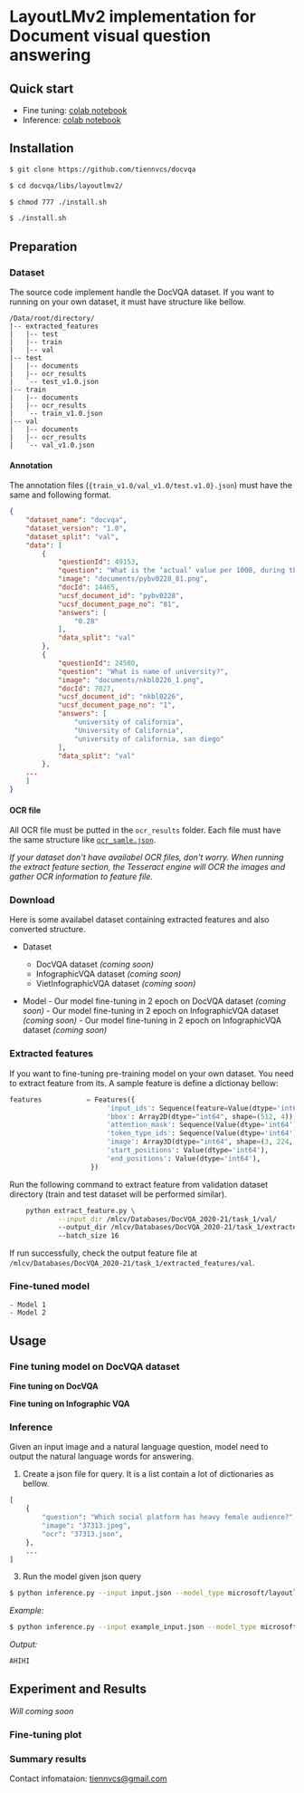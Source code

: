 # LayoutLMv2 implementation for Document visual question answering

## Quick start

- Fine tuning: [colab notebook](https://colab.research.google.com/drive/1uzNjnzBDyRGVgvAbZHT6FS9Ismj-CE40?usp=sharing)
- Inference: [colab notebook](https://colab.research.google.com/drive/1JowmcyoKvxdAblBf6hzVcUiQJQ9G_uEK?usp=sharing)


## Installation

```bash
$ git clone https://github.com/tiennvcs/docvqa
```
```bash
$ cd docvqa/libs/layoutlmv2/
```
```bash
$ chmod 777 ./install.sh
```
```bash
$ ./install.sh
```

## Preparation

### Dataset
The source code implement handle the DocVQA dataset. If you want to running on your own dataset, it must have structure like bellow.
```
/Data/root/directory/
|-- extracted_features
|   |-- test
|   |-- train
|   |-- val
|-- test
|   |-- documents
|   |-- ocr_results
|   `-- test_v1.0.json
|-- train
|   |-- documents
|   |-- ocr_results
|   `-- train_v1.0.json
|-- val
|   |-- documents
|   |-- ocr_results
|   `-- val_v1.0.json
```
#### Annotation
The annotation files (`{train_v1.0/val_v1.0/test.v1.0}.json`) must have the same and following format.

```json
{
    "dataset_name": "docvqa",
    "dataset_version": "1.0",
    "dataset_split": "val",
    "data": [
        {
            "questionId": 49153,
            "question": "What is the ‘actual’ value per 1000, during the year 1975?",
            "image": "documents/pybv0228_81.png",
            "docId": 14465,
            "ucsf_document_id": "pybv0228",
            "ucsf_document_page_no": "81",
            "answers": [
                "0.28"
            ],
            "data_split": "val"
        },
        {
            "questionId": 24580,
            "question": "What is name of university?",
            "image": "documents/nkbl0226_1.png",
            "docId": 7027,
            "ucsf_document_id": "nkbl0226",
            "ucsf_document_page_no": "1",
            "answers": [
                "university of california",
                "University of California",
                "university of california, san diego"
            ],
            "data_split": "val"
        },
	...
    ]
}
```

#### OCR file

All OCR file must be putted in the `ocr_results` folder. Each file must have the same structure like [`ocr_samle.json`]('./sample/ocr_sample.json').

*If your dataset don't have availabel OCR files, don't worry. When running the extract feature section, the Tesseract engine will OCR the images and gather OCR information to feature file.*

### Download 

Here is some availabel dataset containing extracted features and also converted structure.

- Dataset
	- DocVQA dataset *(coming soon)*
	- InfographicVQA dataset *(coming soon)*
	- VietInfographicVQA dataset *(coming soon)*

- Model
        - Our model fine-tuning in 2 epoch on DocVQA dataset *(coming soon)*
        - Our model fine-tuning in 2 epoch on InfographicVQA dataset *(coming soon)*
        - Our model fine-tuning in 2 epoch on InfographicVQA dataset *(coming soon)*


### Extracted features

If you want to fine-tuning pre-training model on your own dataset. You need to extract feature from its. A sample feature is define a dictionay bellow:

```python
features           = Features({
                        'input_ids': Sequence(feature=Value(dtype='int64')),
                        'bbox': Array2D(dtype="int64", shape=(512, 4)),
                        'attention_mask': Sequence(Value(dtype='int64')),
                        'token_type_ids': Sequence(Value(dtype='int64')),
                        'image': Array3D(dtype="int64", shape=(3, 224, 224)),
                        'start_positions': Value(dtype='int64'),
                        'end_positions': Value(dtype='int64'),
                    })
```

Run the following command to extract feature from validation dataset directory (train and test dataset will be performed similar).
```bash
	python extract_feature.py \
		    --input_dir /mlcv/Databases/DocVQA_2020-21/task_1/val/
		    --output_dir /mlcv/Databases/DocVQA_2020-21/task_1/extracted_features/val/
		    --batch_size 16
```
If run successfully, check the output feature file at `/mlcv/Databases/DocVQA_2020-21/task_1/extracted_features/val`.


### Fine-tuned model
	- Model 1
	- Model 2
	
## Usage
### Fine tuning model on DocVQA dataset

**Fine tuning on DocVQA**


**Fine tuning on Infographic VQA**


### Inference

Given an input image and a natural language question, model need to output the natural language words for answering.

1. Create a json file for query. It is a list contain a lot of dictionaries as bellow.
```python
[
	{
		"question": "Which social platform has heavy female audience?", 
		"image": "37313.jpeg",
		"ocr": "37313.json",
	},
  	...
]
```

3. Run the model given json query

```bash
$ python inference.py --input input.json --model_type microsoft/layoutlmv2-base-uncased --weights path/to/fine-tuned-model/
```

*Example:*
```bash
$ python inference.py --input example_input.json --model_type microsoft/layoutlmv2-base-uncased --weights path/to/fine-tuned-model/
```

*Output:*
```bash
AHIHI
```


## Experiment and Results
*Will coming soon*
### Fine-tuning plot


### Summary results

Contact infomataion: tiennvcs@gmail.com
